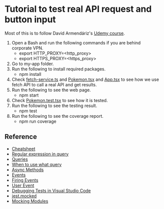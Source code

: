 # Tutorial to test real API request and button input

Most of this is to follow David Armendáriz's [Udemy course](https://www.udemy.com/course/testing-react-apps-with-react-testing-library-rtl/).

1. Open a Bash and run the following commands if you are behind corporate VPN.
   - export HTTP_PROXY=<http_proxy>
   - export HTTPS_PROXY=<https_proxy>
2. Go to my-app folder.
3. Run the following to install required packages.
   - npm install
4. Check [fetch-service.ts](./my-app/src/fetch-service.ts) and [Pokemon.tsx](./my-app/src//Pokemon.tsx) and [App.tsx](./my-app/src//App.tsx) to see how we use fetch API to call a real API and get results.
5. Run the following to see the web page.
   - npm start
6. Check [Pokemon.test.tsx](./my-app/src/Pokemon.test.tsx) to see how it is tested.
7. Run the following to see the testing result.
   - npm test
8. Run the following to see the coverage report.
   - npm run coverage

## Reference

- [Cheatsheet](https://testing-library.com/docs/react-testing-library/cheatsheet)
- [Regular expression in query](https://testing-library.com/docs/queries/about/#textmatch)
- [Queries](https://testing-library.com/docs/react-testing-library/cheatsheet#queries)
- [When to use what query](https://testing-library.com/docs/queries/about/#priority)
- [Async Methods](https://testing-library.com/docs/dom-testing-library/api-async/)
- [Events](https://testing-library.com/docs/react-testing-library/cheatsheet#events)
- [Firing Events](https://testing-library.com/docs/dom-testing-library/api-events/)
- [User Event](https://testing-library.com/docs/user-event/intro/)
- [Debugging Tests in Visual Studio Code](https://create-react-app.dev/docs/debugging-tests/#debugging-tests-in-visual-studio-code)
- [jest.mocked](https://jestjs.io/docs/jest-object#jestmockedtitem-t-deep--false)
- [Mocking Modules](https://jestjs.io/docs/27.x/mock-functions#mocking-modules)
